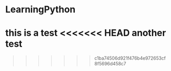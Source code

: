 # LearningPython
this is a test
<<<<<<< HEAD
another test
=======
>>>>>>> c1ba74506d921f476b4e972653cf8f5696d458c7
